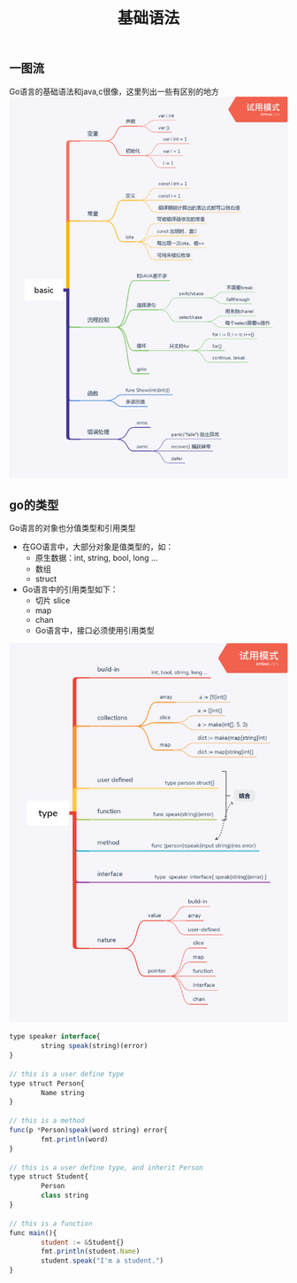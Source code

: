 ﻿---
layout: default
title: 基础语法
description: golang有别于C和JAVA的地方
date_info: 2019.08.30 成都
---

## 一图流
Go语言的基础语法和java,c很像，这里列出一些有区别的地方
![go_basic](basic/basic.png)

## go的类型
Go语言的对象也分值类型和引用类型
- 在GO语言中，大部分对象是值类型的，如：
    - 原生数据：int, string, bool, long ...
    - 数组
    - struct
- Go语言中的引用类型如下：
    - 切片 slice
    - map
    - chan
    - Go语言中，接口必须使用引用类型

![go_type](basic/type.png)

```js
type speaker interface{
        string speak(string)(error)
}

// this is a user define type
type struct Person{
        Name string
}

// this is a method
func(p *Person)speak(word string) error{
        fmt.println(word)
}

// this is a user define type, and inherit Person
type struct Student{
        Person
        class string
}

// this is a function
func main(){
        student := &Student{}
        fmt.println(student.Name)
        student.speak("I'm a student.")
}
```
